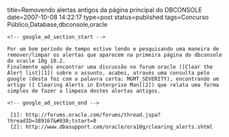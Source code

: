 title=Removendo alertas antigos da página principal do DBCONSOLE
date=2007-10-08 14:22:17
type=post
status=published
tags=Concurso Público,Database,dbconsole,oracle
~~~~~~
<!-- google_ad_section_start -->

Por um bom período de tempo estive lendo e pesquisando uma maneira de remover/limpar os alertas que aparecem na primeira página do dbconsole do oracle 10g 10.2.  
Finalmente após encontrar uma discussão no forum oracle ([Clear the Alert list][1]) sobre o assunto, acabei, através uma consulta pelo google (desta fez com a palavra certa: MGMT_SEVERITY), encontrando um artigo ([ Clearing Alerts in Enterprise Man][2]) que relata uma forma simples de fazer a limpeza destes alertas antigos.

<!-- google_ad_section_end -->

 [1]: http://forums.oracle.com/forums/thread.jspa?threadID=389167&#038;tstart=0
 [2]: http://www.dbasupport.com/oracle/ora10g/clearing_alerts.shtml